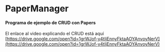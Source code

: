 # PaperManager
#### Programa de ejemplo de CRUD con Papers<br>
El enlace al video explicando el CRUD está aquí <br> [https://drive.google.com/open?id=1grWJof-y4tIjEnnyFktaAOYAnvoyNerV](https://drive.google.com/open?id=1grWJof-y4tIjEnnyFktaAOYAnvoyNerV)
